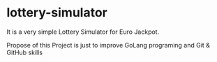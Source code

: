 # lottery-simulator

It is a very simple Lottery Simulator for Euro Jackpot. 

Propose of this Project is just to improve GoLang programing and Git & GitHub skills 








  





